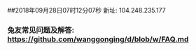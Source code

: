 ##2018年09月28日07时12分07秒 新址: 104.248.235.177
### 兔友常见问题及解答: https://github.com/wanggonging/d/blob/w/FAQ.md
